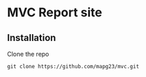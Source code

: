 # MVC Report site



## Installation
Clone the repo
```
git clone https://github.com/mapg23/mvc.git
```


